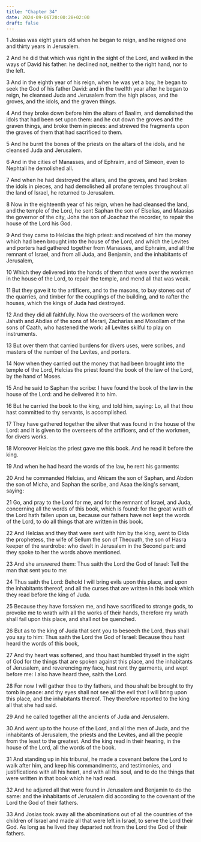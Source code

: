 ```yaml
---
title: "Chapter 34"
date: 2024-09-06T20:00:28+02:00
draft: false
---
```



1 Josias was eight years old when he began to reign, and he reigned one and thirty years in Jerusalem.

2 And he did that which was right in the sight of the Lord, and walked in the ways of David his father: he declined not, neither to the right hand, nor to the left.

3 And in the eighth year of his reign, when he was yet a boy, he began to seek the God of his father David: and in the twelfth year after he began to reign, he cleansed Juda and Jerusalem from the high places, and the groves, and the idols, and the graven things.

4 And they broke down before him the altars of Baalim, and demolished the idols that had been set upon them: and he cut down the groves and the graven things, and broke them in pieces: and strewed the fragments upon the graves of them that had sacrificed to them.

5 And he burnt the bones of the priests on the altars of the idols, and he cleansed Juda and Jerusalem.

6 And in the cities of Manasses, and of Ephraim, and of Simeon, even to Nephtali he demolished all.

7 And when he had destroyed the altars, and the groves, and had broken the idols in pieces, and had demolished all profane temples throughout all the land of Israel, he returned to Jerusalem.

8 Now in the eighteenth year of his reign, when he had cleansed the land, and the temple of the Lord, he sent Saphan the son of Elselias, and Maasias the governor of the city, Joha the son of Joachaz the recorder, to repair the house of the Lord his God.

9 And they came to Helcias the high priest: and received of him the money which had been brought into the house of the Lord, and which the Levites and porters had gathered together from Manasses, and Ephraim, and all the remnant of Israel, and from all Juda, and Benjamin, and the inhabitants of Jerusalem,

10 Which they delivered into the hands of them that were over the workmen in the house of the Lord, to repair the temple, and mend all that was weak.

11 But they gave it to the artificers, and to the masons, to buy stones out of the quarries, and timber for the couplings of the building, and to rafter the houses, which the kings of Juda had destroyed.

12 And they did all faithfully. Now the overseers of the workmen were Jahath and Abdias of the sons of Merari, Zacharias and Mosollam of the sons of Caath, who hastened the work: all Levites skilful to play on instruments.

13 But over them that carried burdens for divers uses, were scribes, and masters of the number of the Levites, and porters.

14 Now when they carried out the money that had been brought into the temple of the Lord, Helcias the priest found the book of the law of the Lord, by the hand of Moses.

15 And he said to Saphan the scribe: I have found the book of the law in the house of the Lord: and he delivered it to him.

16 But he carried the book to the king, and told him, saying: Lo, all that thou hast committed to thy servants, is accomplished.

17 They have gathered together the silver that was found in the house of the Lord: and it is given to the overseers of the artificers, and of the workmen, for divers works.

18 Moreover Helcias the priest gave me this book. And he read it before the king.

19 And when he had heard the words of the law, he rent his garments:

20 And he commanded Helcias, and Ahicam the son of Saphan, and Abdon the son of Micha, and Saphan the scribe, and Asaa the king's servant, saying:

21 Go, and pray to the Lord for me, and for the remnant of Israel, and Juda, concerning all the words of this book, which is found: for the great wrath of the Lord hath fallen upon us, because our fathers have not kept the words of the Lord, to do all things that are written in this book.

22 And Helcias and they that were sent with him by the king, went to Olda the prophetess, the wife of Sellum the son of Thecuath, the son of Hasra keeper of the wardrobe: who dwelt in Jerusalem in the Second part: and they spoke to her the words above mentioned.

23 And she answered them: Thus saith the Lord the God of Israel: Tell the man that sent you to me:

24 Thus saith the Lord: Behold I will bring evils upon this place, and upon the inhabitants thereof, and all the curses that are written in this book which they read before the king of Juda.

25 Because they have forsaken me, and have sacrificed to strange gods, to provoke me to wrath with all the works of their hands, therefore my wrath shall fail upon this place, and shall not be quenched.

26 But as to the king of Juda that sent you to beseech the Lord, thus shall you say to him: Thus saith the Lord the God of Israel: Because thou hast heard the words of this book,

27 And thy heart was softened, and thou hast humbled thyself in the sight of God for the things that are spoken against this place, and the inhabitants of Jerusalem, and reverencing my face, hast rent thy garments, and wept before me: I also have heard thee, saith the Lord.

28 For now I will gather thee to thy fathers, and thou shalt be brought to thy tomb in peace: and thy eyes shall not see all the evil that I will bring upon this place, and the inhabitants thereof. They therefore reported to the king all that she had said.

29 And he called together all the ancients of Juda and Jerusalem.

30 And went up to the house of the Lord, and all the men of Juda, and the inhabitants of Jerusalem, the priests and the Levites, and all the people from the least to the greatest. And the king read in their hearing, in the house of the Lord, all the words of the book.

31 And standing up in his tribunal, he made a covenant before the Lord to walk after him, and keep his commandments, and testimonies, and justifications with all his heart, and with all his soul, and to do the things that were written in that book which he had read.

32 And he adjured all that were found in Jerusalem and Benjamin to do the same: and the inhabitants of Jerusalem did according to the covenant of the Lord the God of their fathers.

33 And Josias took away all the abominations out of all the countries of the children of Israel and made all that were left in Israel, to serve the Lord their God. As long as he lived they departed not from the Lord the God of their fathers.

